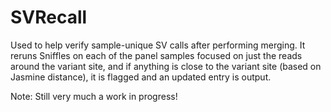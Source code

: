# SVRecall
Used to help verify sample-unique SV calls after performing merging.  It reruns Sniffles on each of the panel samples focused on just the reads around the variant site, and if anything is close to the variant site (based on Jasmine distance), it is flagged and an updated entry is output.  


Note: Still very much a work in progress!

